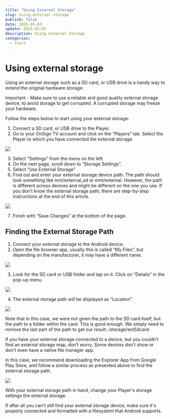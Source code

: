 ```yaml
---
title: "Using External Storage"
slug: using-external-storage
publish: false
date: 2025-05-03
update: 2025-05-03
description: Using External Storage
categories:
  - start
---
```


Using external storage
======================

Using an external storage such as a SD card, or USB drive is a handy way to extend the original hardware storage.

Important - Make sure to use a reliable and good quality external storage device, to avoid storage to get corrupted. A corrupted storage may freeze your hardware.

Follow the steps below to start using your external storage:

1. Connect a SD card, or USB drive to the Player.
2. Go to your OnSign TV account and click on the “Players” tab. Select the Player to which you have connected the external storage.

![](https://static.helpjuice.com/helpjuice_production/uploads/upload/image/23821/direct/1731406817116/using-android-external-storage_1.png)

3. Select “Settings” from the menu on the left.
4. On the next page, scroll down to “Storage Settings”.
5. Select “Use External Storage”
6. Find out and enter your external storage device path. The path should look something like mnt/external\_sd or mnt/external. However, the path is different across devices and might be different on the one you use. If you don't know the external storage path, there are step-by-step instructions at the end of this article.

![](https://static.helpjuice.com/helpjuice_production/uploads/upload/image/23821/direct/1731406853722/using-android-external-storage_3.png)

7. Finish with “Save Changes” at the bottom of the page.

Finding the External Storage Path
---------------------------------

1. Connect your external storage to the Android device.
2. Open the file browser app, usually this is called “My Files”, but depending on the manufacturer, it may have a different name.

![](https://static.helpjuice.com/helpjuice_production/uploads/upload/image/23821/direct/1731406919721/how-to-find-the-external-storage-path_1.png)

3. Look for the SD card or USB folder and tap on it. Click on “Details” in the pop-up menu.

![](https://static.helpjuice.com/helpjuice_production/uploads/upload/image/23821/direct/1731406953227/how-to-find-the-external-storage-path_2.png)

4. The external storage path will be displayed as “Location”.

![](https://static.helpjuice.com/helpjuice_production/uploads/upload/image/23821/direct/1731406982905/how-to-find-the-external-storage-path_3.png)

Note that in this case, we were not given the path to the SD card itself, but the path to a folder within the card. This is good enough. We simply need to remove the last part of the path to get our result: /storage/extSdcard.

If you have your external storage connected to a device, but you couldn’t find an external storage map, don’t worry. Some devices don’t show or don't even have a native file manager app.

In this case, we recommend downloading the Explorer App from Google Play Store, and follow a similar process as presented above to find the external storage path.

![](https://static.helpjuice.com/helpjuice_production/uploads/upload/image/23821/direct/1731407026920/how-to-find-the-external-storage-path_5.png)

With your external storage path in hand, change your Player's storage settings the external storage.

If after all you can't still find your external storage device, make sure it's properly connected and formatted with a filesystem that Android supports.
